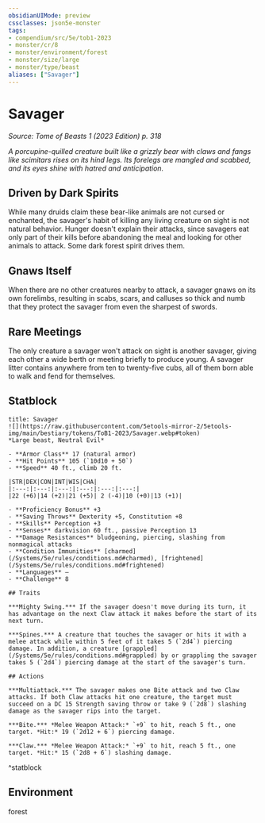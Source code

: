 ```yaml
---
obsidianUIMode: preview
cssclasses: json5e-monster
tags:
- compendium/src/5e/tob1-2023
- monster/cr/8
- monster/environment/forest
- monster/size/large
- monster/type/beast
aliases: ["Savager"]
---
```

# Savager
*Source: Tome of Beasts 1 (2023 Edition) p. 318*  

*A porcupine-quilled creature built like a grizzly bear with claws and fangs like scimitars rises on its hind legs. Its forelegs are mangled and scabbed, and its eyes shine with hatred and anticipation.*

## Driven by Dark Spirits

While many druids claim these bear-like animals are not cursed or enchanted, the savager's habit of killing any living creature on sight is not natural behavior. Hunger doesn't explain their attacks, since savagers eat only part of their kills before abandoning the meal and looking for other animals to attack. Some dark forest spirit drives them.

## Gnaws Itself

When there are no other creatures nearby to attack, a savager gnaws on its own forelimbs, resulting in scabs, scars, and calluses so thick and numb that they protect the savager from even the sharpest of swords.

## Rare Meetings

The only creature a savager won't attack on sight is another savager, giving each other a wide berth or meeting briefly to produce young. A savager litter contains anywhere from ten to twenty-five cubs, all of them born able to walk and fend for themselves.

## Statblock

```ad-statblock
title: Savager
![](https://raw.githubusercontent.com/5etools-mirror-2/5etools-img/main/bestiary/tokens/ToB1-2023/Savager.webp#token)
*Large beast, Neutral Evil*

- **Armor Class** 17 (natural armor)
- **Hit Points** 105 (`10d10 + 50`)
- **Speed** 40 ft., climb 20 ft.

|STR|DEX|CON|INT|WIS|CHA|
|:---:|:---:|:---:|:---:|:---:|:---:|
|22 (+6)|14 (+2)|21 (+5)| 2 (-4)|10 (+0)|13 (+1)|

- **Proficiency Bonus** +3
- **Saving Throws** Dexterity +5, Constitution +8
- **Skills** Perception +3
- **Senses** darkvision 60 ft., passive Perception 13
- **Damage Resistances** bludgeoning, piercing, slashing from nonmagical attacks
- **Condition Immunities** [charmed](/Systems/5e/rules/conditions.md#charmed), [frightened](/Systems/5e/rules/conditions.md#frightened)
- **Languages** —
- **Challenge** 8

## Traits

***Mighty Swing.*** If the savager doesn't move during its turn, it has advantage on the next Claw attack it makes before the start of its next turn.

***Spines.*** A creature that touches the savager or hits it with a melee attack while within 5 feet of it takes 5 (`2d4`) piercing damage. In addition, a creature [grappled](/Systems/5e/rules/conditions.md#grappled) by or grappling the savager takes 5 (`2d4`) piercing damage at the start of the savager's turn.

## Actions

***Multiattack.*** The savager makes one Bite attack and two Claw attacks. If both Claw attacks hit one creature, the target must succeed on a DC 15 Strength saving throw or take 9 (`2d8`) slashing damage as the savager rips into the target.

***Bite.*** *Melee Weapon Attack:* `+9` to hit, reach 5 ft., one target. *Hit:* 19 (`2d12 + 6`) piercing damage.

***Claw.*** *Melee Weapon Attack:* `+9` to hit, reach 5 ft., one target. *Hit:* 15 (`2d8 + 6`) slashing damage.
```
^statblock

## Environment

forest